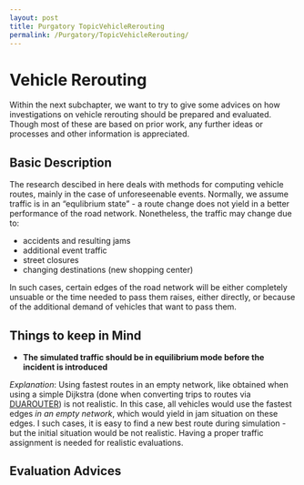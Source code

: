```yaml
---
layout: post
title: Purgatory TopicVehicleRerouting
permalink: /Purgatory/TopicVehicleRerouting/
---
```


Vehicle Rerouting
=================

Within the next subchapter, we want to try to give some advices on how investigations on vehicle rerouting should be prepared and evaluated. Though most of these are based on prior work, any further ideas or processes and other information is appreciated.

Basic Description
-----------------

The research descibed in here deals with methods for computing vehicle routes, mainly in the case of unforeseenable events. Normally, we assume traffic is in an “equlibrium state” - a route change does not yield in a better performance of the road network. Nonetheless, the traffic may change due to:

-   accidents and resulting jams
-   additional event traffic
-   street closures
-   changing destinations (new shopping center)

In such cases, certain edges of the road network will be either completely unsuable or the time needed to pass them raises, either directly, or because of the additional demand of vehicles that want to pass them.

Things to keep in Mind
----------------------

-   **The simulated traffic should be in equilibrium mode before the incident is introduced**


*Explanation*: Using fastest routes in an empty network, like obtained when using a simple Dijkstra (done when converting trips to routes via [DUAROUTER](/DUAROUTER "wikilink")) is not realistic. In this case, all vehicles would use the fastest edges *in an empty network*, which would yield in jam situation on these edges. I such cases, it is easy to find a new best route during simulation - but the initial situation would be not realistic. Having a proper traffic assignment is needed for realistic evaluations.

Evaluation Advices
------------------
